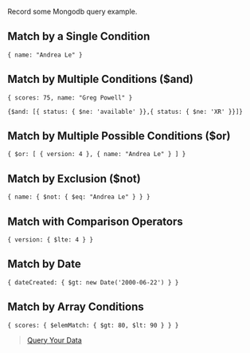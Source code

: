 Record some Mongodb query example.

## Match by a Single Condition

```
{ name: "Andrea Le" }
```

## Match by Multiple Conditions ($and)

```
{ scores: 75, name: "Greg Powell" }

{$and: [{ status: { $ne: 'available' }},{ status: { $ne: 'XR' }}]}
```

## Match by Multiple Possible Conditions ($or)

```
{ $or: [ { version: 4 }, { name: "Andrea Le" } ] }
```

## Match by Exclusion ($not)

```
{ name: { $not: { $eq: "Andrea Le" } } }
```

## Match with Comparison Operators

```
{ version: { $lte: 4 } }
```

## Match by Date

```
{ dateCreated: { $gt: new Date('2000-06-22') } }
```

## Match by Array Conditions

```
{ scores: { $elemMatch: { $gt: 80, $lt: 90 } } }
```

> [Query Your Data](https://www.mongodb.com/docs/compass/current/query/filter/?utm_source=compass&utm_medium=product#examples)
